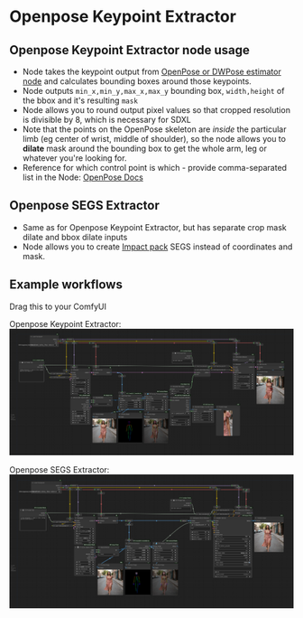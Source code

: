 # Openpose Keypoint Extractor

## Openpose Keypoint Extractor node usage

- Node takes the keypoint output from
[OpenPose or DWPose estimator node](https://github.com/Fannovel16/comfyui_controlnet_aux?tab=readme-ov-file#faces-and-poses-estimators)
and calculates bounding boxes around those keypoints.
- Node outputs `min_x,min_y,max_x,max_y` bounding box, `width,height` of the bbox and it's resulting `mask`
- Node allows you to round output pixel values so that cropped resolution is divisible by 8, which is necessary for SDXL
- Note that the points on the OpenPose skeleton are *inside* the particular limb (eg center of wrist, middle of shoulder), so the node allows you to __dilate__ mask around the bounding box to get the whole arm, leg or whatever you're looking for.
- Reference for which control point is which - provide comma-separated list in the Node: [OpenPose Docs](https://github.com/CMU-Perceptual-Computing-Lab/openpose/blob/master/doc/02_output.md)

## Openpose SEGS Extractor

- Same as for Openpose Keypoint Extractor, but has separate crop mask dilate and bbox dilate inputs
- Node allows you to create [Impact pack](https://github.com/ltdrdata/ComfyUI-Impact-Pack) SEGS instead of coordinates and mask.

## Example workflows

Drag this to your ComfyUI

Openpose Keypoint Extractor:
![Openpose Keypoint Extractor workflow](workflow.png)

Openpose SEGS Extractor:
![Openpose SEGS Extractor workflow](workflow_1.png)
